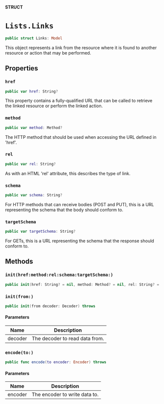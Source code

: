 **STRUCT**

# `Lists.Links`

```swift
public struct Links: Model
```

This object represents a link from the resource where it is found to another resource or action that may be performed.

## Properties
### `href`

```swift
public var href: String?
```

This property contains a fully-qualified URL that can be called to retrieve the linked resource or perform the linked action.

### `method`

```swift
public var method: Method?
```

The HTTP method that should be used when accessing the URL defined in 'href'.

### `rel`

```swift
public var rel: String?
```

As with an HTML 'rel' attribute, this describes the type of link.

### `schema`

```swift
public var schema: String?
```

For HTTP methods that can receive bodies (POST and PUT), this is a URL representing the schema that the body should conform to.

### `targetSchema`

```swift
public var targetSchema: String?
```

For GETs, this is a URL representing the schema that the response should conform to.

## Methods
### `init(href:method:rel:schema:targetSchema:)`

```swift
public init(href: String? = nil, method: Method? = nil, rel: String? = nil, schema: String? = nil, targetSchema: String? = nil)
```

### `init(from:)`

```swift
public init(from decoder: Decoder) throws
```

#### Parameters

| Name | Description |
| ---- | ----------- |
| decoder | The decoder to read data from. |

### `encode(to:)`

```swift
public func encode(to encoder: Encoder) throws
```

#### Parameters

| Name | Description |
| ---- | ----------- |
| encoder | The encoder to write data to. |
